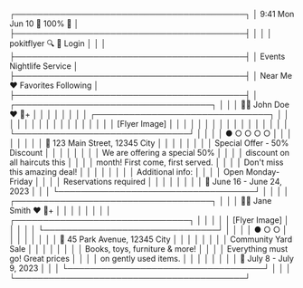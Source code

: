 ┌─────────────────────────────────────────┐
│ 9:41   Mon Jun 10           📶 100%  🔋 │
├─────────────────────────────────────────┤
│                                         │
│ pokitflyer   🔍       👤 Login          │
│                                         │
├─────────────────────────────────────────┤
│  Events    Nightlife    Service         │
├─────────────────────────────────────────┤
│  Near Me     ❤️ Favorites   Following   │
├─────────────────────────────────────────┤
│ ┌───────────────────────────────────┐   │
│ │ 🧑‍🦱 John Doe              ❤️ 👤+  │   │
│ │                                   │   │
│ │ ┌───────────────────────────────┐ │   │
│ │ │                               │ │   │
│ │ │                               │ │   │
│ │ │       [Flyer Image]           │ │   │
│ │ │                               │ │   │
│ │ │                               │ │   │
│ │ └───────────────────────────────┘ │   │
│ │           ● ○ ○ ○ ○               │   │
│ │                                   │   │
│ │ 📍 123 Main Street, 12345 City    │   │
│ │                                   │   │
│ │ Special Offer - 50% Discount      │   │
│ │                                   │   │
│ │ We are offering a special 50%     │   │
│ │ discount on all haircuts this     │   │
│ │ month! First come, first served.  │   │
│ │ Don't miss this amazing deal!     │   │
│ │                                   │   │
│ │ Additional info:                  │   │
│ │ Open Monday-Friday                │   │
│ │ Reservations required             │   │
│ │                                   │   │
│ │ 📆 June 16 - June 24, 2023        │   │
│ └───────────────────────────────────┘   │
│                                         │
│ ┌───────────────────────────────────┐   │
│ │ 🧑‍🦰 Jane Smith            ❤️ 👤+  │   │
│ │                                   │   │
│ │ ┌───────────────────────────────┐ │   │
│ │ │       [Flyer Image]           │ │   │
│ │ └───────────────────────────────┘ │   │
│ │           ● ○ ○                   │   │
│ │                                   │   │
│ │ 📍 45 Park Avenue, 12345 City     │   │
│ │                                   │   │
│ │ Community Yard Sale               │   │
│ │                                   │   │
│ │ Books, toys, furniture & more!    │   │
│ │ Everything must go! Great prices  │   │
│ │ on gently used items.             │   │
│ │                                   │   │
│ │ 📆 July 8 - July 9, 2023          │   │
│ └───────────────────────────────────┘   │
│                                         │
└─────────────────────────────────────────┘
